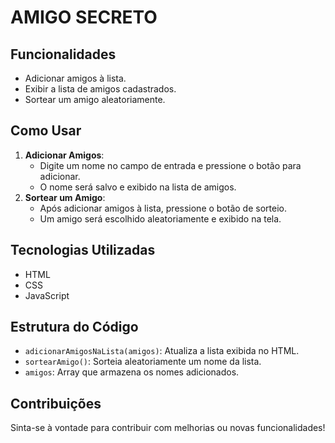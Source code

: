 <h1>AMIGO SECRETO</h1>

<h2>Funcionalidades</h2>
<ul>
    <li>Adicionar amigos à lista.</li>
    <li>Exibir a lista de amigos cadastrados.</li>
    <li>Sortear um amigo aleatoriamente.</li>
</ul>

<h2>Como Usar</h2>
<ol>
    <li><strong>Adicionar Amigos</strong>:
        <ul>
            <li>Digite um nome no campo de entrada e pressione o botão para adicionar.</li>
            <li>O nome será salvo e exibido na lista de amigos.</li>
        </ul>
    </li>
    <li><strong>Sortear um Amigo</strong>:
        <ul>
            <li>Após adicionar amigos à lista, pressione o botão de sorteio.</li>
            <li>Um amigo será escolhido aleatoriamente e exibido na tela.</li>
        </ul>
    </li>
</ol>

<h2>Tecnologias Utilizadas</h2>
<ul>
    <li>HTML</li>
    <li>CSS</li>
    <li>JavaScript</li>
</ul>

<h2>Estrutura do Código</h2>
<ul>
    <li><code>adicionarAmigosNaLista(amigos)</code>: Atualiza a lista exibida no HTML.</li>
    <li><code>sortearAmigo()</code>: Sorteia aleatoriamente um nome da lista.</li>
    <li><code>amigos</code>: Array que armazena os nomes adicionados.</li>
</ul>

<h2>Contribuições</h2>
<p>Sinta-se à vontade para contribuir com melhorias ou novas funcionalidades!</p>
